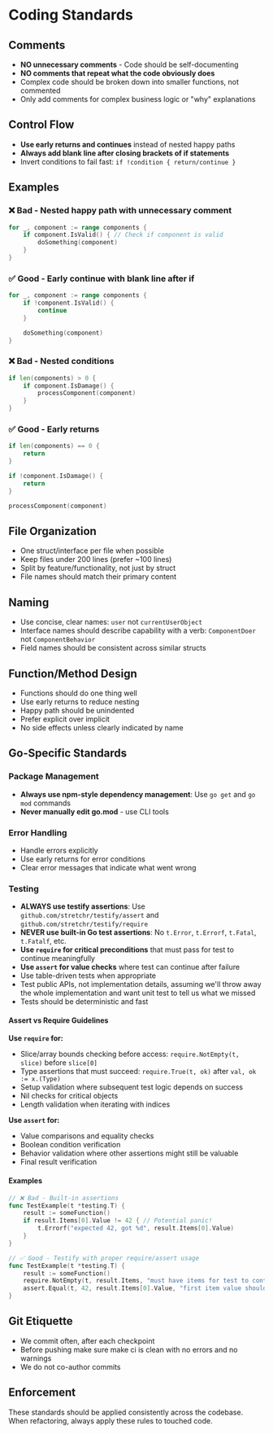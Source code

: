 # Coding Standards

## Comments

- **NO unnecessary comments** - Code should be self-documenting
- **NO comments that repeat what the code obviously does**
- Complex code should be broken down into smaller functions, not commented
- Only add comments for complex business logic or "why" explanations

## Control Flow

- **Use early returns and continues** instead of nested happy paths
- **Always add blank line after closing brackets of if statements**
- Invert conditions to fail fast: `if !condition { return/continue }`

## Examples

### ❌ Bad - Nested happy path with unnecessary comment

```go
for _, component := range components {
    if component.IsValid() { // Check if component is valid
        doSomething(component)
    }
}
```

### ✅ Good - Early continue with blank line after if

```go
for _, component := range components {
    if !component.IsValid() {
        continue
    }

    doSomething(component)
}
```

### ❌ Bad - Nested conditions

```go
if len(components) > 0 {
    if component.IsDamage() {
        processComponent(component)
    }
}
```

### ✅ Good - Early returns

```go
if len(components) == 0 {
    return
}

if !component.IsDamage() {
    return
}

processComponent(component)
```

## File Organization

- One struct/interface per file when possible
- Keep files under 200 lines (prefer ~100 lines)
- Split by feature/functionality, not just by struct
- File names should match their primary content

## Naming

- Use concise, clear names: `user` not `currentUserObject`
- Interface names should describe capability with a verb: `ComponentDoer` not `ComponentBehavior`
- Field names should be consistent across similar structs

## Function/Method Design

- Functions should do one thing well
- Use early returns to reduce nesting
- Happy path should be unindented
- Prefer explicit over implicit
- No side effects unless clearly indicated by name

## Go-Specific Standards

### Package Management

- **Always use npm-style dependency management**: Use `go get` and `go mod` commands
- **Never manually edit go.mod** - use CLI tools

### Error Handling

- Handle errors explicitly
- Use early returns for error conditions
- Clear error messages that indicate what went wrong

### Testing

- **ALWAYS use testify assertions**: Use `github.com/stretchr/testify/assert` and `github.com/stretchr/testify/require`
- **NEVER use built-in Go test assertions**: No `t.Error`, `t.Errorf`, `t.Fatal`, `t.Fatalf`, etc.
- **Use `require` for critical preconditions** that must pass for test to continue meaningfully
- **Use `assert` for value checks** where test can continue after failure
- Use table-driven tests when appropriate
- Test public APIs, not implementation details, assuming we'll throw away the whole implementation and want unit test to tell us what we missed
- Tests should be deterministic and fast

#### Assert vs Require Guidelines

**Use `require` for:**
- Slice/array bounds checking before access: `require.NotEmpty(t, slice)` before `slice[0]`
- Type assertions that must succeed: `require.True(t, ok)` after `val, ok := x.(Type)`
- Setup validation where subsequent test logic depends on success
- Nil checks for critical objects
- Length validation when iterating with indices

**Use `assert` for:**
- Value comparisons and equality checks
- Boolean condition verification  
- Behavior validation where other assertions might still be valuable
- Final result verification

#### Examples

```go
// ❌ Bad - Built-in assertions
func TestExample(t *testing.T) {
    result := someFunction()
    if result.Items[0].Value != 42 { // Potential panic!
        t.Errorf("expected 42, got %d", result.Items[0].Value)
    }
}

// ✅ Good - Testify with proper require/assert usage
func TestExample(t *testing.T) {
    result := someFunction()
    require.NotEmpty(t, result.Items, "must have items for test to continue")
    assert.Equal(t, 42, result.Items[0].Value, "first item value should be 42")
}
```

## Git Etiquette

- We commit often, after each checkpoint
- Before pushing make sure make ci is clean with no errors and no warnings
- We do not co-author commits

## Enforcement

These standards should be applied consistently across the codebase. When refactoring, always apply these rules to touched code.
